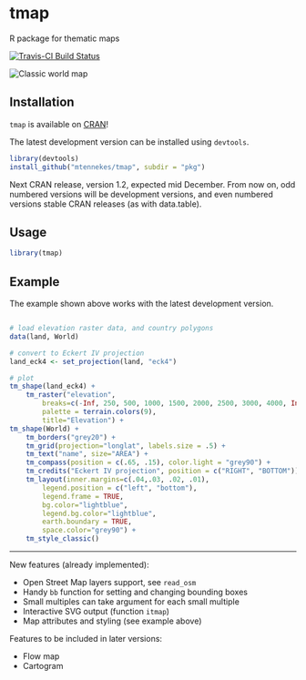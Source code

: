 tmap
===

R package for thematic maps

[![Travis-CI Build Status](https://travis-ci.org/mtennekes/tmap.svg?branch=master)](https://travis-ci.org/mtennekes/tmap)

![Classic world map](http://www.von-tijn.nl/tijn/research/tmap_classic.png)

Installation
------------

`tmap` is available on [CRAN](http://cran.r-project.org/package=tmap)!

The latest development version can be installed using `devtools`.

```r
library(devtools)
install_github("mtennekes/tmap", subdir = "pkg")
```

Next CRAN release, version 1.2, expected mid December. From now on, odd numbered versions will be development versions, and even numbered versions stable CRAN releases (as with data.table).


Usage
-----

```r
library(tmap)
```

Example
-----

The example shown above works with the latest development version.

```r

# load elevation raster data, and country polygons
data(land, World)

# convert to Eckert IV projection
land_eck4 <- set_projection(land, "eck4")

# plot
tm_shape(land_eck4) +
	tm_raster("elevation", 
		breaks=c(-Inf, 250, 500, 1000, 1500, 2000, 2500, 3000, 4000, Inf),  
		palette = terrain.colors(9), 
		title="Elevation") +
tm_shape(World) +
	tm_borders("grey20") +
	tm_grid(projection="longlat", labels.size = .5) +
	tm_text("name", size="AREA") +
	tm_compass(position = c(.65, .15), color.light = "grey90") +
	tm_credits("Eckert IV projection", position = c("RIGHT", "BOTTOM")) +
	tm_layout(inner.margins=c(.04,.03, .02, .01), 
		legend.position = c("left", "bottom"), 
		legend.frame = TRUE, 
		bg.color="lightblue", 
		legend.bg.color="lightblue", 
		earth.boundary = TRUE, 
		space.color="grey90") + 
	tm_style_classic()
```



-----

New features (already implemented):

* Open Street Map layers support, see ```read_osm```
* Handy ```bb``` function for setting and changing bounding boxes
* Small multiples can take argument for each small multiple
* Interactive SVG output (function ```itmap```)
* Map attributes and styling (see example above)

Features to be included in later versions:

* Flow map
* Cartogram


